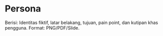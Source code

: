 # Persona

Berisi: Identitas fiktif, latar belakang, tujuan, pain point, dan kutipan khas pengguna.
Format: PNG/PDF/Slide.